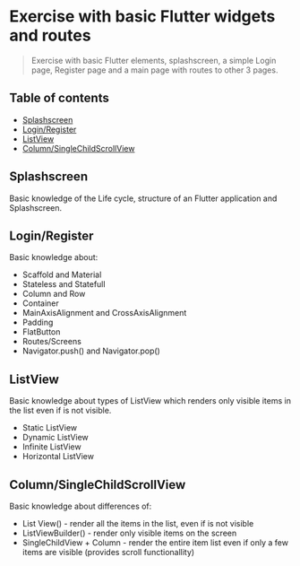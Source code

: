 # Exercise with basic Flutter widgets and routes
> Exercise with basic Flutter elements, splashscreen, a simple Login page, Register page and a main page with routes to other 3 pages.

## Table of contents
* [Splashscreen](#Splashscreen)
* [Login/Register](#Login/Register)
* [ListView](#ListView)
* [Column/SingleChildScrollView](#Column/SingleChildScrollView)


## Splashscreen
Basic knowledge of the Life cycle, structure of an Flutter application and Splashscreen.

## Login/Register
Basic knowledge about:

* Scaffold and Material 
* Stateless and Statefull
* Column and Row 
* Container
* MainAxisAlignment and CrossAxisAlignment
* Padding
* FlatButton 
* Routes/Screens
* Navigator.push() and Navigator.pop()

## ListView
Basic knowledge about types of ListView which renders only visible items in the list even if is not visible.

* Static ListView
* Dynamic ListView
* Infinite ListView
* Horizontal ListView

## Column/SingleChildScrollView
Basic knowledge about differences of:

* List View() - render all the items in the list, even if is not visible
* ListViewBuilder() - render only visible items on the screen
* SingleChildView + Column - render the entire item list even if only a few items are visible (provides scroll functionallity)

